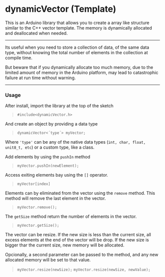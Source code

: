# dynamicVector (Template)
This is an Arduino library that allows you to create a array like structure similar to the C++ vector template.
The memory is dynamically allocated and deallocated when needed.
___
Its useful when you need  to store a collection of data, of the same data type, without knowing the total number of elements in the collection at compile time.

But beware that if you dynamically allocate too much memory, due to the limited amount of memory in the Arduino platform, may lead to catastrophic failure at run time without warning.
___
### Usage
After install, import the library at the top of the sketch
>`#include<dynamicVector.h>`

And create an object by providing a data type
>`dynamicVector<´type´> myVector;`

Where `'type'` can be any of the native data types (`int, char, float, unit8_t, etc`) or a custom type, like a class.

Add elements by using the `pushIn` method
>`myVector.pushIn(newElement);`

Access exiting elements bay using the `[]` operator.
>`myVector[index]`  

Elements can by eliminated from the vector using the `remove` method. This method will remove the last element in the vector.
>`myVector.remove();`

The `getSize` method return the number of elements in the vector.
>`myVector.getSize();`

The vector can be resize.
If the new size is less than the current size, all excess elements at the end of the vector will be drop. If the new size is bigger thar the current size, new memory will be allocated.

Opcionally, a second parameter can be passed to the method, and any new allocated memory will be set to that value.
>`myVector.resize(newSize);`
>`myVector.resize(newSize, newValue);`